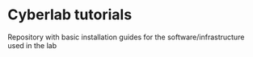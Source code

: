 # Cyberlab tutorials
Repository with basic installation guides for the software/infrastructure used in the lab
